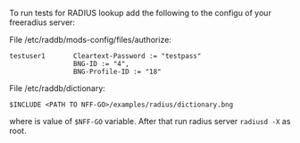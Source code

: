 To run tests for RADIUS lookup add the following to the configu of
your freeradius server:

File /etc/raddb/mods-config/files/authorize:
```
testuser1       Cleartext-Password := "testpass"
                BNG-ID := "4",
                BNG-Profile-ID := "18"

```
File /etc/raddb/dictionary:
```
$INCLUDE <PATH TO NFF-GO>/examples/radius/dictionary.bng
```
where <PATH TO NFF-GO> is value of `$NFF-GO` variable. After that run
radius server `radiusd -X` as root.
